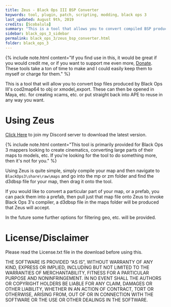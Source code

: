 ```yaml
---
title: Zeus - Black Ops III BSP Converter
keywords: tool, plugin, patch, scripting, modding, black ops 3
last_updated: August 9th, 2019
credits: [Scobalula]
summary: "This is a tool that allows you to convert compiled BSP produced by Black Ops III's cod2map64"
sidebar: black_ops_3_sidebar
permalink: black_ops_3/zeus_bsp_converter.html
folder: black_ops_3
---
```


{% include note.html content="If you find use in this, it would be great if you would credit me, or if you want to support me even more, [Donate](https://www.paypal.me/scobalula). These tools take a ton of time to make and I could easily keep them to myself or charge for them." %}

This is a tool that will allow you to convert bsp files produced by Black Ops III's cod2map64 to obj or xmodel_export. These can then be opened in Maya, etc. for creating xcams, etc. or put straight back into APE to reuse in any way you want.

# Using Zeus

<div class="alert alert-success" role="alert"><i class="fa fa-download fa-lg"></i><a href="https://discord.gg/RyqyThu" target="_blank">Click Here</a> to join my Discord server to download the latest version.</div>

{% include note.html content="This tool is primarily provided for Black Ops 3 mappers looking to create cinematics, converting large parts of their maps to models, etc. If you're looking for the tool to do something more, then it's not for you." %}

Using Zeus is quite simple, simply compile your map and then navigate to `BlackOps3\share\raw\maps` and go into the mp or zm folder and find the d3dbsp file for your map, then drag it onto the tool.

If you would like to convert a particular part of your map, or a prefab, you can pack them into a prefab, then pull just that map file onto Zeus to invoke Black Ops 3's compiler, a d3dbsp file in the maps folder will be produced that Zeus will accept.

In the future some further options for filtering geo, etc. will be provided.

# License/Disclaimer

Please read the License.txt file in the download before using this.

THE SOFTWARE IS PROVIDED “AS IS”, WITHOUT WARRANTY OF ANY KIND, EXPRESS OR IMPLIED, INCLUDING BUT NOT LIMITED TO THE WARRANTIES OF MERCHANTABILITY, FITNESS FOR A PARTICULAR PURPOSE AND NONINFRINGEMENT. IN NO EVENT SHALL THE AUTHORS OR COPYRIGHT HOLDERS BE LIABLE FOR ANY CLAIM, DAMAGES OR OTHER LIABILITY, WHETHER IN AN ACTION OF CONTRACT, TORT OR OTHERWISE, ARISING FROM, OUT OF OR IN CONNECTION WITH THE SOFTWARE OR THE USE OR OTHER DEALINGS IN THE SOFTWARE.